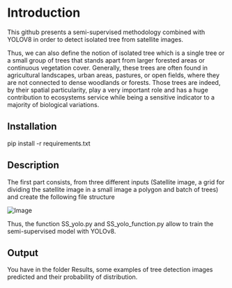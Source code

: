 # Introduction

This github presents a semi-supervised methodology combined with YOLOV8 in order to detect isolated tree from satellite images.

Thus, we can also define the notion of isolated tree which is a single tree or a small group of trees that stands apart from larger forested areas or continuous vegetation cover. Generally, these trees are often found in agricultural landscapes, urban areas, pastures, or open fields, where they are not connected to dense woodlands or forests. Those trees are indeed, by their spatial particularity, play a very important role and has a huge contribution to ecosystems service while being a sensitive indicator to a majority of biological variations.


## Installation

pip install -r requirements.txt

## Description

The first part consists, from three different inputs (Satellite image, a grid for dividing the satellite image in a small image a polygon and batch of trees) and create the following file structure 


![Image](https://github.com/user-attachments/assets/d815961a-3ceb-4c26-ba5d-ccd96e33d16b)




Thus, the function SS_yolo.py and SS_yolo_function.py allow to train the semi-supervised model with YOLOv8.

## Output

You have in the folder Results, some examples of tree detection images predicted and their probability of distribution.


